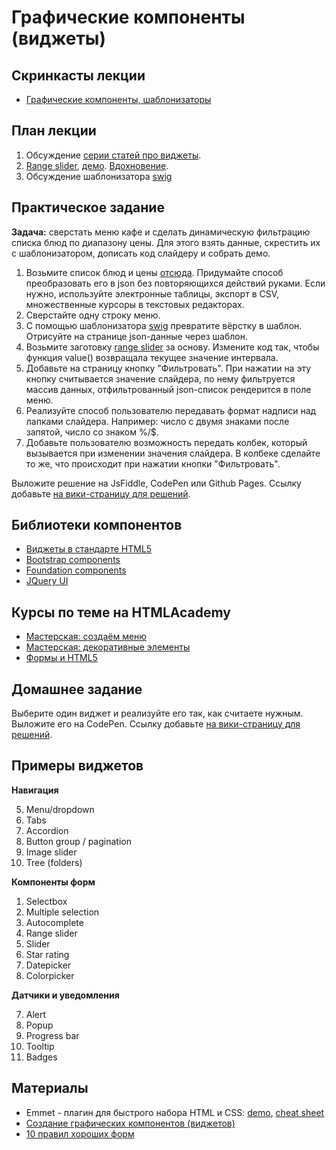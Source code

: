 Графические компоненты (виджеты)
======================

Скринкасты лекции
--

- [Графические компоненты, шаблонизаторы](http://www.youtube.com/watch?v=iv2Vl_rzQjw)

План лекции
-------

1. Обсуждение [серии статей про виджеты](http://learn.javascript.ru/widgets).
2. [Range slider](range-slider), [демо](http://vpavlenko.github.io/web-programming/10-widgets/range-slider/). [Вдохновение](http://refreshless.com/nouislider/).
2. Обсуждение шаблонизатора [swig](http://paularmstrong.github.io/swig/)



Практическое задание
--

**Задача:** сверстать меню кафе и сделать динамическую фильтрацию списка блюд по диапазону цены. Для этого взять данные, скрестить их с шаблонизатором, дописать код слайдеру и собрать демо.

1. Возьмите список блюд и цены [отсюда](http://www.zucafe.ru/index.php?id=26). Придумайте способ преобразовать его в json без повторяющихся действий руками. Если нужно, используйте электронные таблицы, экспорт в CSV, множественные курсоры в текстовых редакторах.
2. Сверстайте одну строку меню.
3. С помощью шаблонизатора [swig](http://paularmstrong.github.io/swig/) превратите вёрстку в шаблон. Отрисуйте на странице json-данные через шаблон.
3. Возьмите заготовку [range slider](range-slider) за основу. Измените код так, чтобы функция value() возвращала текущее значение интервала.
4. Добавьте на страницу кнопку "Фильтровать". При нажатии на эту кнопку считывается значение слайдера, по нему фильтруется массив данных, отфильтрованный json-список рендерится в поле меню.
2. Реализуйте способ пользователю передавать формат надписи над лапками слайдера. Например: число с двумя знаками после запятой, число со знаком %/$.
6. Добавьте пользователю возможность передать колбек, который вызывается при изменении значения слайдера. В колбеке сделайте то же, что происходит при нажатии кнопки "Фильтровать".

Выложите решение на JsFiddle, CodePen или Github Pages. Ссылку добавьте [на вики-страницу для решений](https://github.com/vpavlenko/web-programming/wiki/%D0%A0%D0%B5%D1%88%D0%B5%D0%BD%D0%B8%D1%8F-%D0%B7%D0%B0%D0%B4%D0%B0%D0%BD%D0%B8%D1%8F-%D0%B7%D0%B0%D0%BD%D1%8F%D1%82%D0%B8%D1%8F-10:-%D0%B2%D0%B8%D0%B4%D0%B6%D0%B5%D1%82).


Библиотеки компонентов
---

- [Виджеты в стандарте HTML5](http://diveintohtml5.info/forms.html)
- [Bootstrap components](http://getbootstrap.com/components/)
- [Foundation components](http://foundation.zurb.com/docs/)
- [JQuery UI](http://jqueryui.com/)


Курсы по теме на HTMLAcademy
---

- [Мастерская: создаём меню](https://htmlacademy.ru/courses/50)
- [Мастерская: декоративные элементы](https://htmlacademy.ru/courses/55)
- [Формы и HTML5](https://htmlacademy.ru/courses/74)



Домашнее задание
------

Выберите один виджет и реализуйте его так, как считаете нужным. Выложите его на CodePen. Ссылку добавьте [на вики-страницу для решений](https://github.com/vpavlenko/web-programming/wiki/%D0%A0%D0%B5%D1%88%D0%B5%D0%BD%D0%B8%D1%8F-%D0%B7%D0%B0%D0%B4%D0%B0%D0%BD%D0%B8%D1%8F-%D0%B7%D0%B0%D0%BD%D1%8F%D1%82%D0%B8%D1%8F-10:-%D0%B2%D0%B8%D0%B4%D0%B6%D0%B5%D1%82).


Примеры виджетов
---

**Навигация**

5. Menu/dropdown
1. Tabs
1. Accordion
6. Button group / pagination
16. Image slider
13. Tree (folders)

**Компоненты форм**

1. Selectbox
12. Multiple selection
6. Autocomplete
17. Range slider
10. Slider
1. Star rating
10. Datepicker
11. Colorpicker

**Датчики и уведомления**

7. Alert
8. Popup
9. Progress bar
10. Tooltip
14. Badges



Материалы
---

- Emmet - плагин для быстрого набора HTML и CSS: [demo](http://emmet.io/), [cheat sheet](http://docs.emmet.io/cheat-sheet/)
- [Создание графических компонентов (виджетов)](http://learn.javascript.ru/widgets)
- [10 правил хороших форм](http://www.artlebedev.ru/tools/technogrette/etc/forms/)

